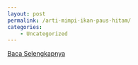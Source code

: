 ```yaml
---
layout: post
permalink: /arti-mimpi-ikan-paus-hitam/
categories:
    - Uncategorized
---
```


[Baca Selengkapnya](/03)